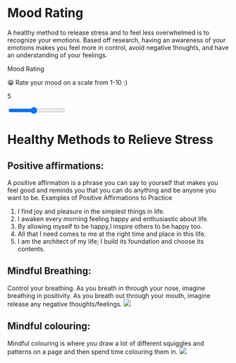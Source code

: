 
# Mood Rating
A healthy method to release stress and to feel less overwhelmed is to recognize your emotions. Based off research, having an awareness of your emotions makes you feel more in control, avoid negative thoughts, and have an understanding of your feelings.
<!-- Mood, this is where the user enters in their mood through a slider and the emojis change -->
  <label for="entry-title" class="journal-label">Mood Rating</label>
                    <p class="description">:grin: Rate your mood on a scale from 1-10 :)</p>
                    <div class="slidecontainer">
                      <p id="output" class="output">5</p>
                      <input type="range" min="1" max="10" value="5" class="slider" id="mood">
                    </div>
# Healthy Methods to Relieve Stress
## Positive affirmations:
A positive affirmation is a phrase you can say to yourself that makes you feel good and reminds you that you can do anything and be anyone you want to be.
Examples of Positive Affirmations to Practice
1. I find joy and pleasure in the simplest things in life.
2. I awaken every morning feeling happy and enthusiastic about life.
3. By allowing myself to be happy,I inspire others to be happy too.
4. All that I need comes to me at the right time and place in this life.
5. I am the architect of my life; I build its foundation and choose its contents.
## Mindful Breathing:
Control your breathing. As you breath in through your nose, imagine breathing in positivity. As you breath out through your mouth, imagine release any negative thoughts/feelings.
![]({{site.baseurl}}/images/IMG_7833.jpg)
## Mindful colouring:
 Mindful colouring is where you draw a lot of different squiggles and patterns on a page and then spend time colouring them in.
![]({{site.baseurl}}/images/IMG_7551.png)







